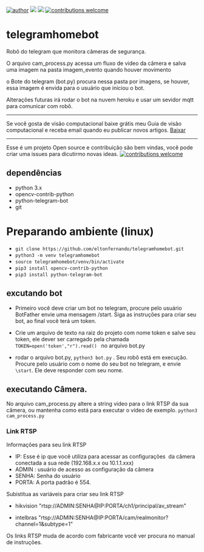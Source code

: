 [![author](https://img.shields.io/badge/Autor-Elton-blue)](https://www.instagram.com/elton.py/) [![](https://img.shields.io/badge/python-3.9+-blue.svg)](https://www.python.org/downloads/release/python-365/) [![](https://img.shields.io/badge/LIb-Opencv-blue.svg)](https://opencv.org/) [![contributions welcome](https://img.shields.io/badge/contributions-welcome-brightgreen.svg?style=flat)](https://github.com/eltonfernando/telegramhomebot/issues)

# telegramhomebot

Robô do telegram que monitora câmeras de segurança.

O arquivo cam_process.py acessa um fluxo de video da câmera e salva uma imagem na pasta imagem_evento quando houver movimento

o Bote do telegram (bot.py) procura nessa pasta por imagens, se houver, essa imagem é envida para o usuário que iniciou o bot.

Alterações futuras irá rodar o bot na nuvem heroku e usar um sevidor mqtt para comunicar com robô. 

---

Se você gosta de visão computacional baixe grátis meu Guia de visão computacional e receba email quando eu publicar novos artigos. [Baixar](http://visioncompy.com/)

---
Esse é um projeto Open source e contribuição são bem vindas, você pode criar uma issues para dicutirmo novas ideas. [![contributions welcome](https://img.shields.io/badge/contributions-welcome-brightgreen.svg?style=flat)](https://github.com/eltonfernando/telegramhomebot/issues)

## dependências
* python 3.x
* opencv-contrib-python
* python-telegram-bot
* git

# Preparando ambiente (linux)
* ``git clone https://github.com/eltonfernando/telegramhomebot.git``
* ``python3 -m venv telegramhomebot``
* ``source telegramhomebot/venv/bin/activate``
* ``pip3 install opencv-contrib-python``
* ``pip3 install python-telegram-bot``

## excutando bot
  * Primeiro você deve criar um bot no telegram, procure pelo usuário BotFather envie uma mensagem /start. Siga as instruções para criar seu bot, ao final você terá um token.
  * Crie um arquivo de texto na raiz do projeto com nome token e salve seu token, ele dever ser carregado pela chamada  ``TOKEN=open('token',"r").read() `` no arquivo bot.py
   
  *   rodar o arquivo bot.py, ``python3 bot.py`` . Seu robô está em execução. Procure pelo usuário com o nome do seu bot no telegram, e envie ``\start``. Ele deve responder com seu nome.
  
  ## executando Câmera.
  
 No arquivo cam_process.py altere a string video para o link RTSP da sua câmera, ou mantenha como está para executar o vídeo de exemplo. ``python3 cam_process.py``

  ### Link RTSP
  Informações para seu link RTSP 

* IP: Esse é ip que você utiliza para acessar as configurações   da câmera conectada a sua rede (192.168.x.x ou 10.1.1.xxx)
 * ADMIN : usuário de acesso as configuração da câmera
 * SENHA: Senha do usuário
 * PORTA: A porta padrão é 554.

Subistitua as variáveis para criar seu link RTSP

* hikvision "rtsp://ADMIN:SENHA@IP:PORTA/ch1/principal/av_stream"

 * intelbras "rtsp://ADMIN:SENHA@IP:PORTA/cam/realmonitor?channel=1&subtype=1"
 
 Os links RTSP muda de acordo com fabricante você ver procura no manual de instruções. 
 
 
